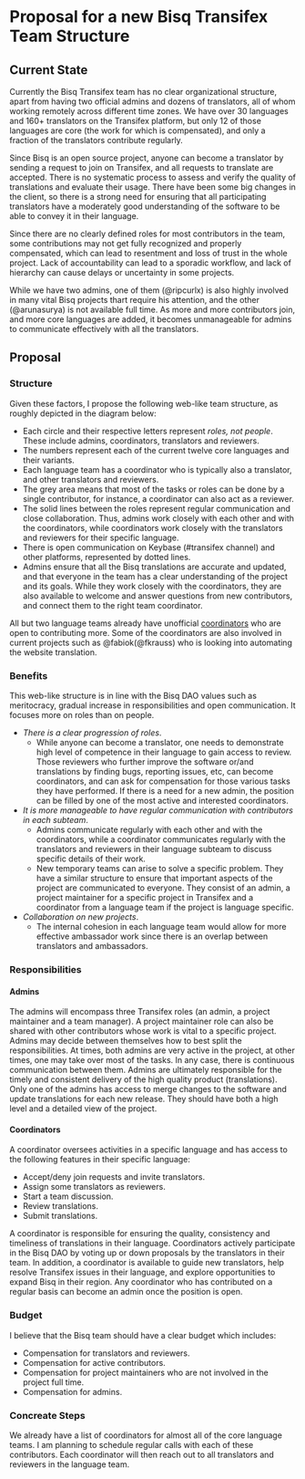 # Proposal for a new Bisq Transifex Team Structure

## Current State
Currently the Bisq Transifex team has no clear organizational structure, apart from having two official admins and dozens of translators, all of whom working remotely across different time zones. We have over 30 languages and 160+ translators on the Transifex platform, but only 12 of those languages are core (the work for which is compensated), and only a fraction of the translators contribute regularly. 

Since Bisq is an open source project, anyone can become a translator by sending a request to join on Transifex, and all requests to translate are accepted. There is no systematic process to assess and verify the quality of translations and evaluate their usage. There have been some big changes in the client, so there is a strong need for ensuring that all participating translators have a moderately good understanding of the software to be able to convey it in their language.

Since there are no clearly defined roles for most contributors in the team, some contributions may not get fully recognized and properly compensated, which can lead to resentment and loss of trust in the  whole project. Lack of accountability can lead to a sporadic workflow, and lack of hierarchy can cause delays or uncertainty in some projects.

While we have two admins, one of them (@ripcurlx) is also highly involved in many vital Bisq projects thart require his attention, and the other (@arunasurya) is not available full time. As more and more contributors join, and more core languages are added, it becomes unmanageable for admins to communicate effectively with all the translators.

## Proposal

### Structure
Given these factors, I propose the following web-like team structure, as roughly depicted in the diagram below: 
- Each circle and their respective letters represent *roles, not people*. These include admins, coordinators, translators and reviewers.
- The numbers represent each of the current twelve core languages and their variants.
- Each language team has a coordinator who is typically also a translator, and other translators and reviewers.
- The grey area means that most of the tasks or roles can be done by a single contributor, for instance, a coordinator can also act as a reviewer.
- The solid lines between the roles represent regular communication and close collaboration. Thus, admins work closely with each other and with the coordinators, while coordinators work closely with the translators and reviewers for their specific language.
- There is open communication on Keybase (#transifex channel) and other platforms, represented by dotted lines.
- Admins ensure that all the Bisq translations are accurate and updated, and that everyone in the team has a clear understanding of the project and its goals. While they work closely with the coordinators, they are also available to welcome and answer questions from new contributors, and connect them to the right team coordinator.

All but two language teams already have unofficial [coordinators](https://docs.google.com/spreadsheets/d/1P4JMLrcRtSWkxfh9jG7AXkfdgdkEYwgttGgly-ercXc/edit#gid=98383320) who are open to contributing more. Some of the coordinators are also involved in current projects such as @fabiok(@fkrauss) who is looking into automating the website translation.

### Benefits
This web-like structure is in line with the Bisq DAO values such as meritocracy, gradual increase in responsibilities and open communication. It focuses more on roles than on people.

- *There is a clear progression of roles*. 
   - While anyone can become a translator, one needs to demonstrate high level of competence in their language to gain access to review. Those reviewers who further improve the software or/and translations by finding bugs, reporting issues, etc, can become coordinators, and can ask for compensation for those various tasks they have performed. If there is a need for a new admin, the position can be filled by one of the most active and interested coordinators.
- *It is more manageable to have regular communication with contributors in each subteam*.
   - Admins communicate regularly with each other and with the coordinators, while a coordinator communicates regularly with 
   the translators and reviewers in their language subteam to discuss specific details of their work.
   - New temporary teams can arise to solve a specific problem. They have a similar structure to ensure that important aspects of the project are communicated to everyone. They consist of an admin, a project maintainer for a specific project in Transifex and a coordinator from a language team if the project is language specific.
- *Collaboration on new projects*.
   - The internal cohesion in each language team would allow for more effective ambassador work since there is an overlap between translators and ambassadors.

### Responsibilities

#### Admins
The admins will encompass three Transifex roles (an admin, a project maintainer and a team manager). A project maintainer role can also be shared with other contributors whose work is vital to a specific project. Admins may decide between themselves how to best split the responsibilities. At times, both admins are very active in the project, at other times, one may take over most of the tasks. In any case, there is continuous communication between them. Admins are ultimately responsible for the timely and consistent delivery of the high quality product (translations). Only one of the admins has access to merge changes to the software and update translations for each new release. They should have both a high level and a detailed view of the project.

#### Coordinators
A coordinator oversees activities in a specific language and has access to the following features in their specific language:
- Accept/deny join requests and invite translators.
- Assign some translators as reviewers.
- Start a team discussion.
- Review translations.
- Submit translations.

A coordinator is responsible for ensuring the quality, consistency and timeliness of translations in their language.
Coordinators actively participate in the Bisq DAO by voting up or down proposals by the translators in their team. In addition, a coordinator is available to guide new translators, help resolve Transifex issues in their language, and explore opportunities to expand Bisq in their region. Any coordinator who has contributed on a regular basis can become an admin once the position is open.


### Budget
I believe that the Bisq team should have a clear budget which includes:
- Compensation for translators and reviewers.
- Compensation for active contributors.
- Compensation for project maintainers who are not involved in the project full time.
- Compensation for admins.

### Concreate Steps

We already have a list of coordinators for almost all of the core language teams. I am planning to schedule regular calls with each of these contributors. Each coordinator will then reach out to all translators and reviewers in the language team.

